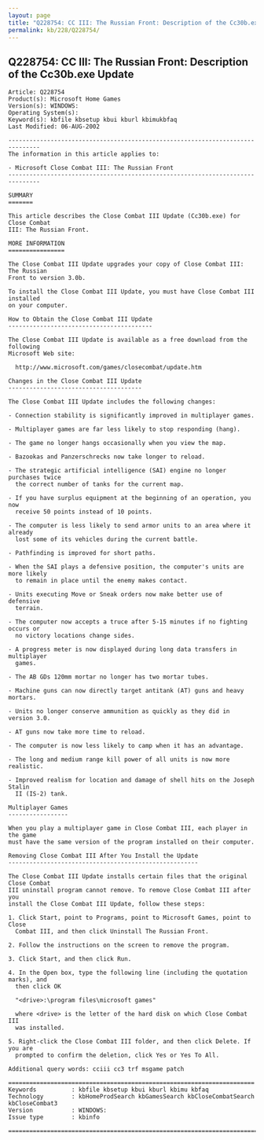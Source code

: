 ```yaml
---
layout: page
title: "Q228754: CC III: The Russian Front: Description of the Cc30b.exe Update"
permalink: kb/228/Q228754/
---
```


## Q228754: CC III: The Russian Front: Description of the Cc30b.exe Update

	Article: Q228754
	Product(s): Microsoft Home Games
	Version(s): WINDOWS:
	Operating System(s): 
	Keyword(s): kbfile kbsetup kbui kburl kbimukbfaq
	Last Modified: 06-AUG-2002
	
	-------------------------------------------------------------------------------
	The information in this article applies to:
	
	- Microsoft Close Combat III: The Russian Front 
	-------------------------------------------------------------------------------
	
	SUMMARY
	=======
	
	This article describes the Close Combat III Update (Cc30b.exe) for Close Combat
	III: The Russian Front.
	
	MORE INFORMATION
	================
	
	The Close Combat III Update upgrades your copy of Close Combat III: The Russian
	Front to version 3.0b.
	
	To install the Close Combat III Update, you must have Close Combat III installed
	on your computer.
	
	How to Obtain the Close Combat III Update
	-----------------------------------------
	
	The Close Combat III Update is available as a free download from the following
	Microsoft Web site:
	
	  http://www.microsoft.com/games/closecombat/update.htm
	
	Changes in the Close Combat III Update
	--------------------------------------
	
	The Close Combat III Update includes the following changes:
	
	- Connection stability is significantly improved in multiplayer games.
	
	- Multiplayer games are far less likely to stop responding (hang).
	
	- The game no longer hangs occasionally when you view the map.
	
	- Bazookas and Panzerschrecks now take longer to reload.
	
	- The strategic artificial intelligence (SAI) engine no longer purchases twice
	  the correct number of tanks for the current map.
	
	- If you have surplus equipment at the beginning of an operation, you now
	  receive 50 points instead of 10 points.
	
	- The computer is less likely to send armor units to an area where it already
	  lost some of its vehicles during the current battle.
	
	- Pathfinding is improved for short paths.
	
	- When the SAI plays a defensive position, the computer's units are more likely
	  to remain in place until the enemy makes contact.
	
	- Units executing Move or Sneak orders now make better use of defensive
	  terrain.
	
	- The computer now accepts a truce after 5-15 minutes if no fighting occurs or
	  no victory locations change sides.
	
	- A progress meter is now displayed during long data transfers in multiplayer
	  games.
	
	- The AB GDs 120mm mortar no longer has two mortar tubes.
	
	- Machine guns can now directly target antitank (AT) guns and heavy mortars.
	
	- Units no longer conserve ammunition as quickly as they did in version 3.0.
	
	- AT guns now take more time to reload.
	
	- The computer is now less likely to camp when it has an advantage.
	
	- The long and medium range kill power of all units is now more realistic.
	
	- Improved realism for location and damage of shell hits on the Joseph Stalin
	  II (IS-2) tank.
	
	Multiplayer Games
	-----------------
	
	When you play a multiplayer game in Close Combat III, each player in the game
	must have the same version of the program installed on their computer.
	
	Removing Close Combat III After You Install the Update
	------------------------------------------------------
	
	The Close Combat III Update installs certain files that the original Close Combat
	III uninstall program cannot remove. To remove Close Combat III after you
	install the Close Combat III Update, follow these steps:
	
	1. Click Start, point to Programs, point to Microsoft Games, point to Close
	  Combat III, and then click Uninstall The Russian Front.
	
	2. Follow the instructions on the screen to remove the program.
	
	3. Click Start, and then click Run.
	
	4. In the Open box, type the following line (including the quotation marks), and
	  then click OK
	
	  "<drive>:\program files\microsoft games"
	
	  where <drive> is the letter of the hard disk on which Close Combat III
	  was installed.
	
	5. Right-click the Close Combat III folder, and then click Delete. If you are
	  prompted to confirm the deletion, click Yes or Yes To All.
	
	Additional query words: cciii cc3 trf msgame patch
	
	======================================================================
	Keywords          : kbfile kbsetup kbui kburl kbimu kbfaq
	Technology        : kbHomeProdSearch kbGamesSearch kbCloseCombatSearch kbCloseCombat3
	Version           : WINDOWS:
	Issue type        : kbinfo
	
	=============================================================================
	
